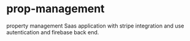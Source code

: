 # prop-management
property management Saas application with stripe integration and use autentication and firebase back end.
